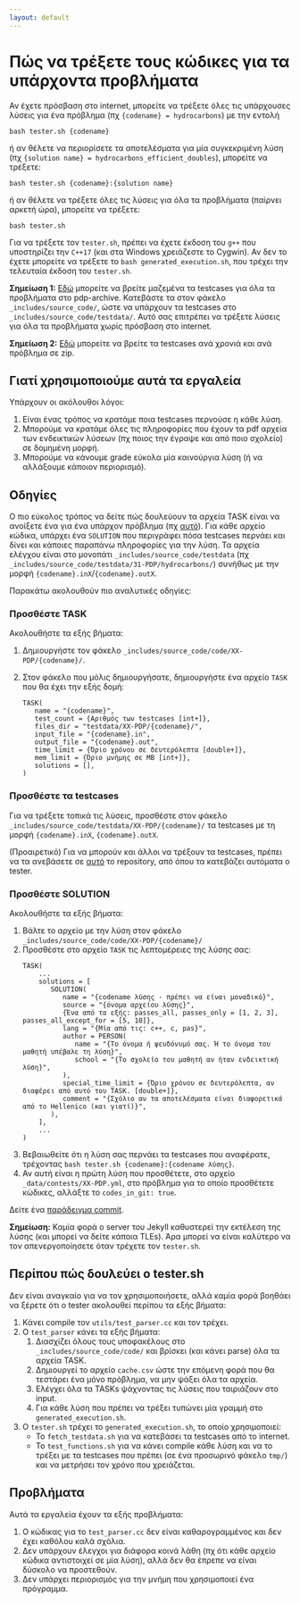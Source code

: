 ```yaml
---
layout: default
---
```


# Πώς να τρέξετε τους κώδικες για τα υπάρχοντα προβλήματα

Αν έχετε πρόσβαση στο internet, μπορείτε να τρέξετε όλες τις υπάρχουσες λύσεις για ένα πρόβλημα (πχ `{codename} = hydrocarbons`) με την εντολή

```
bash tester.sh {codename}
```

ή αν θέλετε να περιορίσετε τα αποτελέσματα για μία συγκεκριμένη λύση (πχ `{solution name} = hydrocarbons_efficient_doubles`), μπορείτε να τρέξετε:

```
bash tester.sh {codename}:{solution name}
```

ή αν θέλετε να τρέξετε όλες τις λύσεις για όλα τα προβλήματα (παίρνει αρκετή ώρα), μπορείτε να τρέξετε:

```
bash tester.sh
```

Για να τρέξετε τον `tester.sh`, πρέπει να έχετε έκδοση του `g++` που υποστηρίζει την `C++17` (και στα Windows χρειάζεστε το Cygwin). Αν δεν το έχετε μπορείτε να τρέξετε το `bash generated_execution.sh`, που τρέχει την τελευταία έκδοση του `tester.sh`. 

**Σημείωση 1:** [Εδώ](https://gitlab.com/pdp-archive/pdp-archive/-/tree/master/) μπορείτε να βρείτε μαζεμένα τα testcases για όλα τα προβλήματα στο pdp-archive. Κατεβάστε τα στον φάκελο `_includes/source_code/`, ώστε να υπάρχουν τα testcases στο `_includes/source_code/testdata/`. Αυτό σας επιτρέπει να τρέξετε λύσεις για όλα τα προβλήματα χωρίς πρόσβαση στο internet.

**Σημείωση 2:** [Εδώ](https://drive.google.com/drive/folders/1veWwRRCpvu6jrDo4bulsCcvEw5Csr_t1) μπορείτε να βρείτε τα testcases ανά χρονιά και ανά πρόβλημα σε zip.

## Γιατί χρησιμοποιούμε αυτά τα εργαλεία

Υπάρχουν οι ακόλουθοι λόγοι:

  1. Είναι ένας τρόπος να κρατάμε ποια testcases περνούσε η κάθε λύση.
  2. Μπορούμε να κρατάμε όλες τις πληροφορίες που έχουν τα pdf αρχεία των ενδεικτικών λύσεων (πχ ποιος την έγραψε και από ποιο σχολείο) σε δομημένη μορφή.
  3. Μπορούμε να κάνουμε grade εύκολα μία καινούργια λύση (ή να αλλάξουμε κάποιον περιορισμό).

## Οδηγίες

Ο πιο εύκολος τρόπος να δείτε πώς δουλεύουν τα αρχεία TASK είναι να ανοίξετε ένα για ένα υπάρχον πρόβλημα (πχ [αυτό](https://github.com/pdp-archive/pdp-archive.github.io/blob/master/_includes/source_code/code/31-PDP/hydrocarbons/TASK)). Για κάθε αρχείο κώδικα, υπάρχει ένα `SOLUTION` που περιγράφει πόσα testcases περνάει και δίνει και κάποιες παραπάνω πληροφορίες για την λύση. Τα αρχεία ελέγχου είναι στο μονοπάτι `_includes/source_code/testdata` (πχ `_includes/source_code/testdata/31-PDP/hydrocarbons/`) συνήθως με την μορφή `{codename}.inΧ`/`{codename}.outX`.

Παρακάτω ακολουθούν πιο αναλυτικές οδηγίες:

### Προσθέστε TASK

Ακολουθήστε τα εξής βήματα:
  1. Δημιουργήστε τον φάκελο `_includes/source_code/code/XX-PDP/{codename}/`.
  2. Στον φάκελο που μόλις δημιουργήσατε, δημιουργήστε ένα αρχείο `TASK` που θα έχει την εξής δομή:
     
     ```
     TASK(
        name = "{codename}",
        test_count = {Αριθμός των testcases [int+]},
        files_dir = "testdata/XX-PDP/{codename}/",
        input_file = "{codename}.in",
        output_file = "{codename}.out",
        time_limit = {Όριο χρόνου σε δευτερόλεπτα [double+]},
        mem_limit = {Όριο μνήμης σε MB [int+]},
        solutions = [],
     )
     ```

### Προσθέστε τα testcases

Για να τρέξετε τοπικά τις λύσεις, προσθέστε στον φάκελο `_includes/source_code/testdata/XX-PDP/{codename}/` τα testcases με τη μορφή `{codename}.inX`, `{codename}.outX`.

(Προαιρετικό) Για να μπορούν και άλλοι να τρέξουν τα testcases, πρέπει να τα ανεβάσετε σε [αυτό](https://gitlab.com/pdp-archive/pdp-archive/-/tree/master/testdata/) το repository, από όπου τα κατεβάζει αυτόματα ο tester.

### Προσθέστε SOLUTION

Ακολουθήστε τα εξής βήματα:
  1. Βάλτε το αρχείο με την λύση στον φάκελο `_includes/source_code/code/XX-PDP/{codename}/`
  2. Προσθέστε στο αρχείο `TASK` τις λεπτομέρειες της λύσης σας:
     ```
     TASK(
         ...
         solutions = [
            SOLUTION(
               name = "{codename λύσης - πρέπει να είναι μοναδικό}",
               source = "{όνομα αρχείου λύσης}",
               {Ένα από τα εξής: passes_all, passes_only = [1, 2, 3], passes_all_except_for = [5, 10]}, 
               lang = "{Μία από τις: c++, c, pas}",
               author = PERSON(
                  name = "{Το όνομα ή ψευδόνυμό σας. Ή το όνομα του μαθητή υπέβαλε τη λύση}", 
                  school = "{To σχολείο του μαθητή αν ήταν ενδεικτική λύση}",
               ),
               special_time_limit = {Όριο χρόνου σε δευτερόλεπτα, αν διαφέρει από αυτό του TASK. [double+]},
               comment = "{Σχόλιο αν τα αποτελέσματα είναι διαφορετικά από το Hellenico (και γιατί)}",
            ),
         ],
         ...
     )
     ```
   3. Βεβαιωθείτε ότι η λύση σας περνάει τα testcases που αναφέρατε, τρέχοντας `bash tester.sh {codename}:{codename λύσης}`.
   4. Αν αυτή είναι η πρώτη λύση που προσθέτετε, στο αρχείο `_data/contests/XX-PDP.yml`, στο πρόβλημα για το οποίο προσθέτετε κώδικες, αλλάξτε το `codes_in_git: true`.

Δείτε ένα [παράδειγμα commit](https://github.com/pdp-archive/pdp-archive.github.io/commit/787cb9f874abab4b3ba9db1743d41cb5b5a93f53).

**Σημείωση:** Καμία φορά ο server του Jekyll καθυστερεί την εκτέλεση της λύσης (και μπορεί να δείτε κάποια TLEs). Άρα μπορεί να είναι καλύτερο να τον απενεργοποίησετε όταν τρέχετε τον `tester.sh`.

## Περίπου πώς δουλεύει ο tester.sh

Δεν είναι αναγκαίο για να τον χρησιμοποιήσετε, αλλά καμία φορά βοηθάει να ξέρετε ότι ο tester ακολουθεί περίπου τα εξής βήματα:
 1. Κάνει compile τον `utils/test_parser.cc` και τον τρέχει.
 1. Ο `test_parser` κάνει τα εξής βήματα:
    1. Διασχίζει όλους τους υποφακέλους στο `_includes/source_code/code/` και βρίσκει (και κάνει parse) όλα τα αρχεία TASK.
    1. Δημιουργεί το αρχείο `cache.csv` ώστε την επόμενη φορά που θα τεστάρει ένα μόνο πρόβλημα, να μην ψάξει όλα τα αρχεία.
    1. Ελέγχει όλα τα TASKs ψάχνοντας τις λύσεις που ταιριάζουν στο input.
    1. Για κάθε λύση που πρέπει να τρέξει τυπώνει μία γραμμή στο `generated_execution.sh`.
 1. Ο `tester.sh` τρέχει το `generated_execution.sh`, το οποίο χρησιμοποιεί:
    - Το `fetch_testdata.sh` για να κατεβάσει τα testcases από το internet.
    - Το `test_functions.sh` για να κάνει compile κάθε λύση και να το τρέξει με τα testcases που πρέπει (σε ένα προσωρινό φάκελο `tmp/`) και να μετρήσει τον χρόνο που χρειάζεται.    

## Προβλήματα

Αυτά τα εργαλεία έχουν τα εξής προβλήματα:

  1. Ο κώδικας για το `test_parser.cc` δεν είναι καθαρογραμμένος και δεν έχει καθόλου καλά σχόλια.
  1. Δεν υπάρχουν έλεγχοι για διάφορα κοινά λάθη (πχ ότι κάθε αρχείο κώδικα αντιστοιχεί σε μία λύση), αλλά δεν θα έπρεπε να είναι δύσκολο να προστεθούν.
  1. Δεν υπάρχει περιορισμός για την μνήμη που χρησιμοποιεί ένα πρόγραμμα. 
